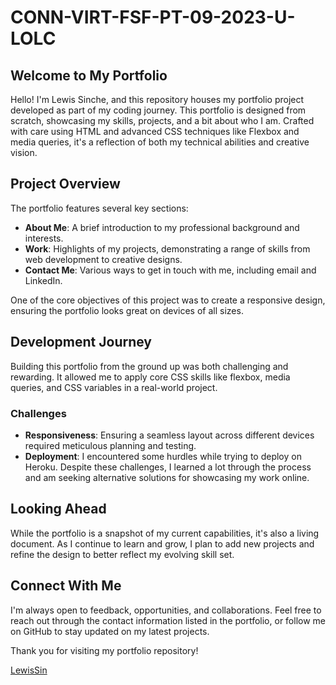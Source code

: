 # CONN-VIRT-FSF-PT-09-2023-U-LOLC

## Welcome to My Portfolio

Hello! I'm Lewis Sinche, and this repository houses my portfolio project developed as part of my coding journey. This portfolio is designed from scratch, showcasing my skills, projects, and a bit about who I am. Crafted with care using HTML and advanced CSS techniques like Flexbox and media queries, it's a reflection of both my technical abilities and creative vision.

## Project Overview

The portfolio features several key sections:

- **About Me**: A brief introduction to my professional background and interests.
- **Work**: Highlights of my projects, demonstrating a range of skills from web development to creative designs.
- **Contact Me**: Various ways to get in touch with me, including email and LinkedIn.

One of the core objectives of this project was to create a responsive design, ensuring the portfolio looks great on devices of all sizes.

## Development Journey

Building this portfolio from the ground up was both challenging and rewarding. It allowed me to apply core CSS skills like flexbox, media queries, and CSS variables in a real-world project. 

### Challenges

- **Responsiveness**: Ensuring a seamless layout across different devices required meticulous planning and testing.
- **Deployment**: I encountered some hurdles while trying to deploy on Heroku. Despite these challenges, I learned a lot through the process and am seeking alternative solutions for showcasing my work online.

## Looking Ahead

While the portfolio is a snapshot of my current capabilities, it's also a living document. As I continue to learn and grow, I plan to add new projects and refine the design to better reflect my evolving skill set.

## Connect With Me

I'm always open to feedback, opportunities, and collaborations. Feel free to reach out through the contact information listed in the portfolio, or follow me on GitHub to stay updated on my latest projects.

Thank you for visiting my portfolio repository!

[LewisSin](https://github.com/LewisSin)